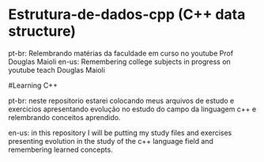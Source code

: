 # Estrutura-de-dados-cpp (C++ data structure)

pt-br: Relembrando matérias da faculdade em curso no youtube Prof Douglas Maioli
en-us: Remembering college subjects in progress on youtube teach Douglas Maioli


#Learning C++ 

pt-br: neste repositorio estarei colocando meus arquivos de estudo e exercicios
apresentando evolução no estudo do campo da linguagem c++ e relembrando
conceitos aprendido.

en-us: in this repository I will be putting my study files and exercises
presenting evolution in the study of the c++ language field and remembering
learned concepts.
